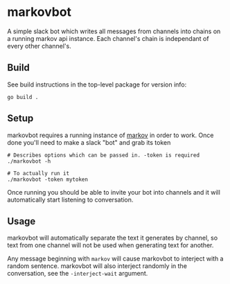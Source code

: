 # markovbot

A simple slack bot which writes all messages from channels into chains on a
running markov api instance. Each channel's chain is independant of every other
channel's.

## Build

See build instructions in the top-level package for version info:

    go build .

## Setup

markovbot requires a running instance of [markov](https://github.com/mediocregopher/markov) in order to work. Once done
you'll need to make a slack "bot" and grab its token

    # Describes options which can be passed in. -token is required
    ./markovbot -h

    # To actually run it
    ./markovbot -token mytoken

Once running you should be able to invite your bot into channels and it will
automatically start listening to conversation.

## Usage

markovbot will automatically separate the text it generates by channel, so text
from one channel will not be used when generating text for another.

Any message beginning with `markov` will cause markovbot to interject with a
random sentence. markovbot will also interject randomly in the conversation, see
the `-interject-wait` argument.
